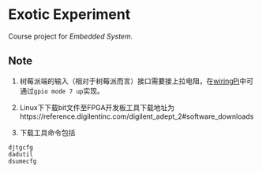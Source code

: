 # Exotic Experiment
Course project for *Embedded System*.

## Note

1. 树莓派端的输入（相对于树莓派而言）接口需要接上拉电阻，在[wiringPi](http://wiringpi.com/)中可通过`gpio mode 7 up`实现。

2. Linux下下载bit文件至FPGA开发板工具下载地址为https://reference.digilentinc.com/digilent_adept_2#software_downloads

3. 下载工具命令包括
```
djtgcfg
dadutil
dsumecfg
```
